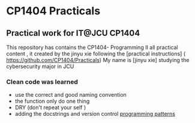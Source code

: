 # CP1404 Practicals

## Practical work for IT@JCU CP1404
This repository has contains the CP1404- Programming II all practical content , it created by the jinyu xie following the [practical instructions] ( https://github.com/CP1404/Practicals)
My name is [jinyu xie] studying the cybersecurity major in JCU 



### Clean code was learned
- use the correct and good naming convention 
- the function only do one thing
- DRY (don't repeat your self )
- adding the docstrings and version control 
[programming patterns](https://github.com/CP1404/Starter/wiki/Programming-Patterns)